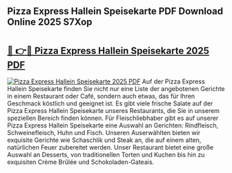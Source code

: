 ## Pizza Express Hallein Speisekarte PDF Download Online 2025 S7Xop

# <h2><a href="http://gcc58r.nevu.top/?p=Pizza+Express+Hallein+Speisekarte">🔗 👉🔴 Pizza Express Hallein Speisekarte 2025 PDF</a></h2>

[![Pizza Express Hallein Speisekarte 2025 PDF](https://i.imgur.com/dBaPXMq.png)](http://gcc58r.nevu.top/?p=Pizza+Express+Hallein+Speisekarte)
Auf der Pizza Express Hallein Speisekarte finden Sie nicht nur eine Liste der angebotenen Gerichte in einem Restaurant oder Café, sondern auch etwas, das für Ihren Geschmack köstlich und geeignet ist. Es gibt viele frische Salate auf der Pizza Express Hallein Speisekarte unseres Restaurants, die Sie in unserem speziellen Bereich finden können. Für Fleischliebhaber gibt es auf unserer Pizza Express Hallein Speisekarte eine Auswahl an Gerichten: Rindfleisch, Schweinefleisch, Huhn und Fisch. Unseren Auserwählten bieten wir exquisite Gerichte wie Schaschlik und Steak an, die auf einem alten, natürlichen Feuer zubereitet werden. Unser Restaurant bietet eine große Auswahl an Desserts, von traditionellen Torten und Kuchen bis hin zu exquisiten Crème Brûlée und Schokoladen-Gateais.
